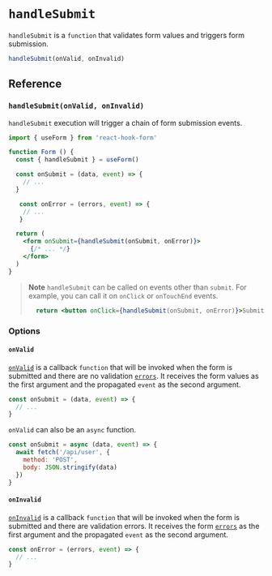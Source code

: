 # `handleSubmit`

`handleSubmit` is a `function` that validates form values and triggers form submission.

```js
handleSubmit(onValid, onInvalid)
```

## Reference

### `handleSubmit(onValid, onInvalid)`

`handleSubmit` execution will trigger a chain of form submission events.

```jsx
import { useForm } from 'react-hook-form'

function Form () {
  const { handleSubmit } = useForm()

  const onSubmit = (data, event) => {
    // ...
  }

   const onError = (errors, event) => {
    // ...
   }

  return (
    <form onSubmit={handleSubmit(onSubmit, onError)}>
      {/* ... */}
    </form>
  )
}
```

<!-- Mention formState updates during and after the validation process -->

> **Note**
> `handleSubmit` can be called on events other than `submit`. For example, you can call it on `onClick` or `onTouchEnd` events.
> ```jsx
>   return <button onClick={handleSubmit(onSubmit, onError)}>Submit</button>
> ```

### Options

#### `onValid`

[`onValid`](#onvalid) is a callback `function` that will be invoked when the form is submitted and there are no validation [`errors`](errors). It receives the form values as the first argument and the propagated `event` as the second argument.

```jsx
const onSubmit = (data, event) => {
  // ...
}
```

`onValid` can also be an `async` function. 

```jsx
const onSubmit = async (data, event) => {
  await fetch('/api/user', {
    method: 'POST',
    body: JSON.stringify(data)
  })
}
```

#### `onInvalid`

[`onInvalid`](#oninvalid) is a callback `function` that will be invoked when the form is submitted and there are validation errors. It receives the form [`errors`](errors) as the first argument and the propagated `event` as the second argument.

```jsx
const onError = (errors, event) => {
  // ...
}
```
